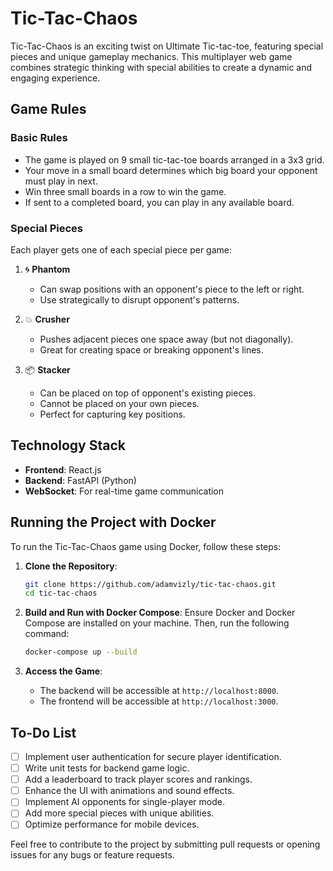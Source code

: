 # Tic-Tac-Chaos

Tic-Tac-Chaos is an exciting twist on Ultimate Tic-tac-toe, featuring special pieces and unique gameplay mechanics. This multiplayer web game combines strategic thinking with special abilities to create a dynamic and engaging experience.

## Game Rules

### Basic Rules
- The game is played on 9 small tic-tac-toe boards arranged in a 3x3 grid.
- Your move in a small board determines which big board your opponent must play in next.
- Win three small boards in a row to win the game.
- If sent to a completed board, you can play in any available board.

### Special Pieces
Each player gets one of each special piece per game:

1. 🌀 **Phantom**
   - Can swap positions with an opponent's piece to the left or right.
   - Use strategically to disrupt opponent's patterns.

2. 💥 **Crusher**
   - Pushes adjacent pieces one space away (but not diagonally).
   - Great for creating space or breaking opponent's lines.

3. 📦 **Stacker**
   - Can be placed on top of opponent's existing pieces.
   - Cannot be placed on your own pieces.
   - Perfect for capturing key positions.

## Technology Stack

- **Frontend**: React.js
- **Backend**: FastAPI (Python)
- **WebSocket**: For real-time game communication

## Running the Project with Docker

To run the Tic-Tac-Chaos game using Docker, follow these steps:

1. **Clone the Repository**:
   ```bash
   git clone https://github.com/adamvizly/tic-tac-chaos.git
   cd tic-tac-chaos
   ```

2. **Build and Run with Docker Compose**:
   Ensure Docker and Docker Compose are installed on your machine. Then, run the following command:
   ```bash
   docker-compose up --build
   ```

3. **Access the Game**:
   - The backend will be accessible at `http://localhost:8000`.
   - The frontend will be accessible at `http://localhost:3000`.

## To-Do List

- [ ] Implement user authentication for secure player identification.
- [ ] Write unit tests for backend game logic.
- [ ] Add a leaderboard to track player scores and rankings.
- [ ] Enhance the UI with animations and sound effects.
- [ ] Implement AI opponents for single-player mode.
- [ ] Add more special pieces with unique abilities.
- [ ] Optimize performance for mobile devices.

Feel free to contribute to the project by submitting pull requests or opening issues for any bugs or feature requests.
